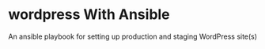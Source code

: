 # wordpress With Ansible
An ansible playbook for setting up production and staging WordPress site(s)
